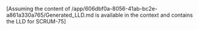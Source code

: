 [Assuming the content of /app/606dbf0a-8056-41ab-bc2e-a861a330a765/Generated_LLD.md is available in the context and contains the LLD for SCRUM-75]